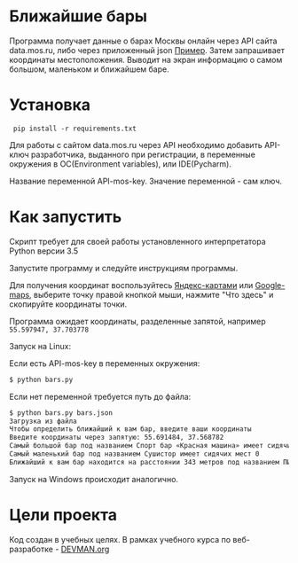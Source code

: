# Ближайшие бары

Программа получает данные о барах Москвы онлайн через API сайта data.mos.ru, либо через приложенный json [Пример](https://devman.org/media/filer_public/95/74/957441dc-78df-4c99-83b2-e93dfd13c2fa/bars.json). Затем запрашивает координаты местоположения. Выводит на экран информацию о самом большом, маленьком и ближайшем баре.

# Установка

```  pip install -r requirements.txt ```

Для работы с сайтом data.mos.ru через API необходимо добавить API-ключ разработчика, выданного при регистрации, в переменные окружения в  ОС(Environment variables), или IDE(Pycharm). 

Название переменной API-mos-key. Значение переменной - сам ключ. 

# Как запустить

Скрипт требует для своей работы установленного интерпретатора Python версии 3.5

Запустите программу и следуйте инструкциям программы.

Для получения координат воспользуйтесь [Яндекс-картами](https://yandex.ru/maps) или [Google-maps](https://www.google.ru/maps), выберите точку правой кнопкой мыши, нажмите "Что здесь" и скопируйте координаты точки. 

Программа ожидает координаты, разделенные запятой, например ```55.597947, 37.703778```

Запуск на Linux:

Если есть API-mos-key в переменных окружения:

```bash
$ python bars.py
```
Если нет переменной требуется путь до файла:

```bash
$ python bars.py bars.json
Загрузка из файла
Чтобы определить ближайший к вам бар, введите ваши координаты
Введите координаты через запятую: 55.691484, 37.568782
Самый большой бар под названием Спорт бар «Красная машина» имеет сидячих мест 450
Самый маленький бар под названием Сушистор имеет сидячих мест 0
Ближайший к вам бар находится на расстоянии 343 метров под названием ПИВНОЙ БУТИК находится по адресу улица Дмитрия Ульянова, дом 16, корпус 1
```
Запуск на Windows происходит аналогично.

# Цели проекта

Код создан в учебных целях. В рамках учебного курса по веб-разработке - [DEVMAN.org](https://devman.org)

